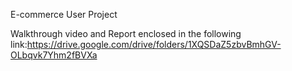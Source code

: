 E-commerce User Project

Walkthrough video and Report enclosed in the following link:https://drive.google.com/drive/folders/1XQSDaZ5zbvBmhGV-OLbqvk7Yhm2fBVXa

